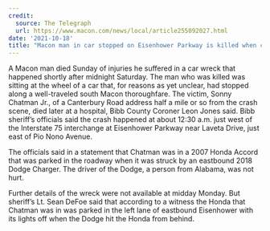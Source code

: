 ```yaml
---
credit:
  source: The Telegraph
  url: https://www.macon.com/news/local/article255092027.html
date: '2021-10-18'
title: "Macon man in car stopped on Eisenhower Parkway is killed when car slams into him"
---
```

A Macon man died Sunday of injuries he suffered in a car wreck that happened shortly after midnight Saturday. The man who was killed was sitting at the wheel of a car that, for reasons as yet unclear, had stopped along a well-traveled south Macon thoroughfare. The victim, Sonny Chatman Jr., of a Canterbury Road address half a mile or so from the crash scene, died later at a hospital, Bibb County Coroner Leon Jones said. Bibb sheriff’s officials said the crash happened at about 12:30 a.m. just west of the Interstate 75 interchange at Eisenhower Parkway near Laveta Drive, just east of Pio Nono Avenue.

The officials said in a statement that Chatman was in a 2007 Honda Accord that was parked in the roadway when it was struck by an eastbound 2018 Dodge Charger. The driver of the Dodge, a person from Alabama, was not hurt.

Further details of the wreck were not available at midday Monday. But sheriff’s Lt. Sean DeFoe said that according to a witness the Honda that Chatman was in was parked in the left lane of eastbound Eisenhower with its lights off when the Dodge hit the Honda from behind.
